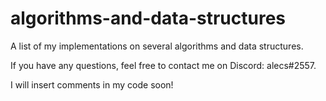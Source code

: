 # algorithms-and-data-structures
A list of my implementations on several algorithms and data structures.

If you have any questions, feel free to contact me on Discord: alecs#2557.

I will insert comments in my code soon!
